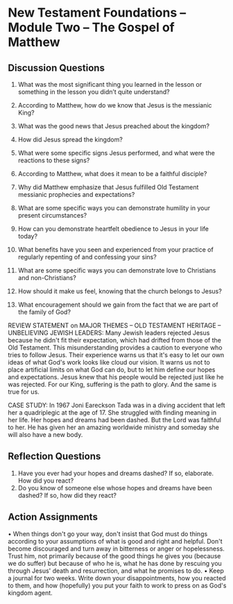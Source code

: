 	
# New Testament Foundations – Module Two – The Gospel of Matthew
## Discussion Questions 

1.	What was the most significant thing you learned in the lesson or something in the lesson you didn’t quite understand?


2.	According to Matthew, how do we know that Jesus is the messianic King?


3.	What was the good news that Jesus preached about the kingdom?


4.	How did Jesus spread the kingdom?


5.	What were some specific signs Jesus performed, and what were the reactions to these signs?


6.	According to Matthew, what does it mean to be a faithful disciple?


7.	Why did Matthew emphasize that Jesus fulfilled Old Testament messianic prophecies and expectations?


8.	What are some specific ways you can demonstrate humility in your present circumstances?


9.	How can you demonstrate heartfelt obedience to Jesus in your life today?


10.	What benefits have you seen and experienced from your practice of regularly repenting of and confessing your sins? 


11.	What are some specific ways you can demonstrate love to Christians and non-Christians?


12.	How should it make us feel, knowing that the church belongs to Jesus?


13.	What encouragement should we gain from the fact that we are part of the family of God?
 
REVIEW STATEMENT on MAJOR THEMES – OLD TESTAMENT HERITAGE – UNBELIEVING JEWISH LEADERS: Many Jewish leaders rejected Jesus because he didn't fit their expectation, which had drifted from those of the Old Testament. This misunderstanding provides a caution to everyone who tries to follow Jesus. Their experience warns us that it's easy to let our own ideas of what God's work looks like cloud our vision. It warns us not to place artificial limits on what God can do, but to let him define our hopes and expectations. Jesus knew that his people would be rejected just like he was rejected. For our King, suffering is the path to glory. And the same is true for us.

CASE STUDY: In 1967 Joni Eareckson Tada was in a diving accident that left her a quadriplegic at the age of 17. She struggled with finding meaning in her life. Her hopes and dreams had been dashed. But the Lord was faithful to her. He has given her an amazing worldwide ministry and someday she will also have a new body.
## Reflection Questions
1.	Have you ever had your hopes and dreams dashed? If so, elaborate. How did you react?
2.	Do you know of someone else whose hopes and dreams have been dashed? If so, how did they react?
## Action Assignments
•	When things don't go your way, don't insist that God must do things according to your assumptions of what is good and right and helpful. Don't become discouraged and turn away in bitterness or anger or hopelessness. Trust him, not primarily because of the good things he gives you (because we do suffer) but because of who he is, what he has done by rescuing you through Jesus' death and resurrection, and what he promises to do.
•	Keep a journal for two weeks. Write down your disappointments, how you reacted to them, and how (hopefully) you put your faith to work to press on as God's kingdom agent.

